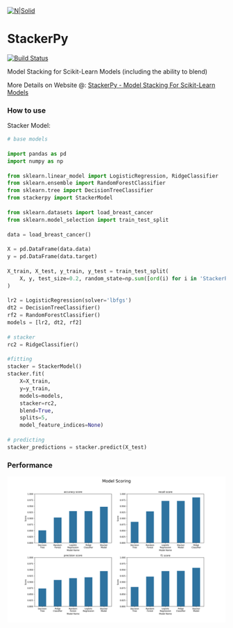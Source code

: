 [![N|Solid](http://www.philipkalinda.com/uploads/8/6/5/4/86541022/untitled-1.png)][MyWebsite]

# StackerPy

[![Build Status](https://travis-ci.org/philipkalinda/stackerpy.svg?branch=master)](https://travis-ci.org/philipkalinda/stackerpy)

Model Stacking for Scikit-Learn Models (including the ability to blend)
 
More Details on Website @: [StackerPy - Model Stacking For Scikit-Learn Models](https://philipkalinda.com/ds10)


### How to use
Stacker Model:
```py
# base models

import pandas as pd
import numpy as np

from sklearn.linear_model import LogisticRegression, RidgeClassifier
from sklearn.ensemble import RandomForestClassifier
from sklearn.tree import DecisionTreeClassifier
from stackerpy import StackerModel

from sklearn.datasets import load_breast_cancer
from sklearn.model_selection import train_test_split

data = load_breast_cancer()

X = pd.DataFrame(data.data)
y = pd.DataFrame(data.target)

X_train, X_test, y_train, y_test = train_test_split(
    X, y, test_size=0.2, random_state=np.sum([ord(i) for i in 'StackerPy'])
)

lr2 = LogisticRegression(solver='lbfgs')
dt2 = DecisionTreeClassifier()
rf2 = RandomForestClassifier()
models = [lr2, dt2, rf2]

# stacker
rc2 = RidgeClassifier()

#fitting
stacker = StackerModel()
stacker.fit(
    X=X_train,
    y=y_train,
    models=models,
    stacker=rc2,
    blend=True,
    splits=5,
    model_feature_indices=None)

# predicting
stacker_predictions = stacker.predict(X_test)
```

### Performance

![Results](https://raw.githubusercontent.com/philipkalinda/StackerPy/master/stackerpy/Model%20Scoring%20Results.png)



[//]: # 


   [GeneticFS]: <https://github.com/philipkalinda/GeneticFS>
   [MyWebsite]: <http://philipkalinda.com>
   

